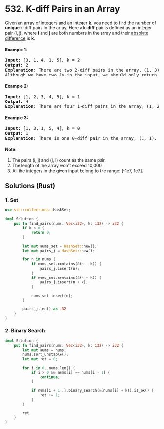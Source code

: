 # 532. K-diff Pairs in an Array
Given an array of integers and an integer **k**, you need to find the number of **unique** k-diff pairs in the array. Here a **k-diff** pair is defined as an integer pair (i, j), where **i** and **j** are both numbers in the array and their [absolute difference](https://en.wikipedia.org/wiki/Absolute_difference) is **k**.

#### Example 1:
<pre>
<strong>Input:</strong> [3, 1, 4, 1, 5], k = 2
<strong>Output:</strong> 2
<strong>Explanation:</strong> There are two 2-diff pairs in the array, (1, 3) and (3, 5).
Although we have two 1s in the input, we should only return the number of <strong>unique</strong> pairs.
</pre>

#### Example 2:
<pre>
<strong>Input:</strong> [1, 2, 3, 4, 5], k = 1
<strong>Output:</strong> 4
<strong>Explanation:</strong> There are four 1-diff pairs in the array, (1, 2), (2, 3), (3, 4) and (4, 5).
</pre>

#### Example 3:
<pre>
<strong>Input:</strong> [1, 3, 1, 5, 4], k = 0
<strong>Output:</strong> 1
<strong>Explanation:</strong> There is one 0-diff pair in the array, (1, 1).
</pre>

#### Note:
1. The pairs (i, j) and (j, i) count as the same pair.
2. The length of the array won't exceed 10,000.
3. All the integers in the given input belong to the range: [-1e7, 1e7].

## Solutions (Rust)

### 1. Set
```Rust
use std::collections::HashSet;

impl Solution {
    pub fn find_pairs(nums: Vec<i32>, k: i32) -> i32 {
        if k < 0 {
            return 0;
        }

        let mut nums_set = HashSet::new();
        let mut pairs_j = HashSet::new();

        for n in nums {
            if nums_set.contains(&(n - k)) {
                pairs_j.insert(n);
            }
            if nums_set.contains(&(n + k)) {
                pairs_j.insert(n + k);
            }

            nums_set.insert(n);
        }

        pairs_j.len() as i32
    }
}
```

### 2. Binary Search
```Rust
impl Solution {
    pub fn find_pairs(nums: Vec<i32>, k: i32) -> i32 {
        let mut nums = nums;
        nums.sort_unstable();
        let mut ret = 0;

        for i in 0..nums.len() {
            if i > 0 && nums[i] == nums[i - 1] {
                continue;
            }

            if nums[i + 1..].binary_search(&(nums[i] + k)).is_ok() {
                ret += 1;
            }
        }

        ret
    }
}
```
